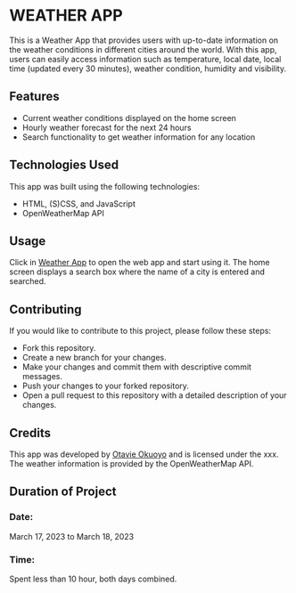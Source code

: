 # WEATHER APP

This is a Weather App that provides users with up-to-date information on the weather conditions in different cities around the world. With this app, users can easily access information such as temperature, local date, local time (updated every 30 minutes), weather condition, humidity and visibility.

## Features
- Current weather conditions displayed on the home screen
- Hourly weather forecast for the next 24 hours
- Search functionality to get weather information for any location

## Technologies Used
This app was built using the following technologies:

- HTML, (S)CSS, and JavaScript
- OpenWeatherMap API

## Usage
Click in [Weather App](https://otavie.github.io/weather-app/) to open the web app and start using it. The home screen displays a search box where the name of a city is entered and searched.

## Contributing
If you would like to contribute to this project, please follow these steps:

- Fork this repository.
- Create a new branch for your changes.
- Make your changes and commit them with descriptive commit messages.
- Push your changes to your forked repository.
- Open a pull request to this repository with a detailed description of your changes.

## Credits
This app was developed by [Otavie Okuoyo](https://github.com/Otavie) and is licensed under the xxx. The weather information is provided by the OpenWeatherMap API.

## Duration of Project

### Date: 
March 17, 2023 to March 18, 2023

### Time:
Spent less than 10 hour, both days combined.
